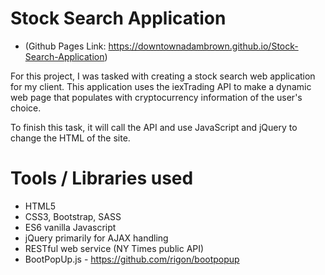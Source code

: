 # Stock Search Application 
* (Github Pages Link: https://downtownadambrown.github.io/Stock-Search-Application)

For this project, I was tasked with creating a stock search web application for my client.  This application uses the iexTrading API to make a dynamic web page that populates with cryptocurrency information of the user's choice. 

To finish this task, it will call the API and use JavaScript and jQuery to change the HTML of the site.

# Tools / Libraries used
* HTML5
* CSS3, Bootstrap, SASS
* ES6 vanilla Javascript
* jQuery primarily for AJAX handling
* RESTful web service (NY Times public API)
* BootPopUp.js - https://github.com/rigon/bootpopup
